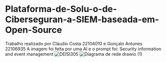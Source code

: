 # Plataforma-de-Solu-o-de-Ciberseguran-a-SIEM-baseada-em-Open-Source
Trabalho realizado por Cláudio Costa 22104010 e Gonçalo Antunes 22106935
A imagem foi feita por uma AI e o prompt foi: Security information and event management
![DEISI305](https://github.com/Culurio/Plataforma-de-Solu-o-de-Ciberseguran-a-SIEM-baseada-em-Open-Source/assets/55658962/2f3c2c57-847d-463e-8978-682e91f93b41)
![Diagrama de rede drawio (1)](https://github.com/Culurio/Plataforma-de-Solu-o-de-Ciberseguran-a-SIEM-baseada-em-Open-Source/assets/55658962/3a385689-1835-443a-bba7-ff041d9ed4a2)

